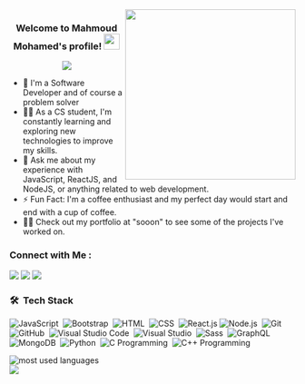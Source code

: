 
<img width="300" align="right" src="https://user-images.githubusercontent.com/74038190/212750672-2f3f2b50-c84f-4ed8-a60a-849ae69ff9df.gif">

<h3 align="center">
  Welcome to Mahmoud Mohamed's profile!
  <img src="https://media.giphy.com/media/hvRJCLFzcasrR4ia7z/giphy.gif" width="28">
</h3>

<!-- Typing SVG by DenverCoder1 - https://github.com/DenverCoder1/readme-typing-svg -->
<p align="center">
  <a href="https://github.com/DenverCoder1/readme-typing-svg"><img src="https://readme-typing-svg.herokuapp.com/?lines=Full-stack%20web%20developer;Always%20learning%20new%20things&font=Fira%20Code&center=true&width=440&height=45&color=f75c7e&vCenter=true&size=22"></a>
</p> 

- 🏢 I'm a Software Developer and of course a problem solver
- 👨‍💻 As a CS student, I'm constantly learning and exploring new technologies to improve my skills.
- 💬 Ask me about my experience with JavaScript, ReactJS, and NodeJS, or anything related to web development.
- ⚡ Fun Fact: I'm a coffee enthusiast and my perfect day would start and end with a cup of coffee.
- 👨‍💻 Check out my portfolio at "sooon" to see some of the projects I've worked on.


### Connect with Me :

<a href="https://linkedin.com/in/mahmoud-mohamed-abd" target="_blank"><img src="https://img.shields.io/badge/-Mahmoud%20Mohamed-0077B5?style=for-the-badge&logo=Linkedin&logoColor=white"/></a>
<a href="https://wa.link/nx3m8s" target="_blank"><img src="https://img.shields.io/badge/-Mahmoud%20Mohamed-0077B5?style=for-the-badge&logo=WhatsApp&logoColor=white"/></a>
<a href="https://t.me/mattar74" target="_blank"><img src="https://img.shields.io/badge/-Mahmoud%20Mohamed-0077B5?style=for-the-badge&logo=Telegram&logoColor=white"/></a>
### 🛠 &nbsp;Tech Stack
![JavaScript](https://img.shields.io/badge/-JavaScript-05122A?style=flat&logo=javascript)&nbsp;
![Bootstrap](https://img.shields.io/badge/-Bootstrap-05122A?style=flat&logo=bootstrap&logoColor=563D7C)&nbsp;
![HTML](https://img.shields.io/badge/-HTML-05122A?style=flat&logo=HTML5)&nbsp;
![CSS](https://img.shields.io/badge/-CSS-05122A?style=flat&logo=CSS3&logoColor=1572B6)&nbsp;
![React.js](https://img.shields.io/badge/-React-05122A?style=flat&logo=react)
![Node.js](https://img.shields.io/badge/-Node.js-05122A?style=flat&logo=node.js&logoColor=339933)&nbsp;
![Git](https://img.shields.io/badge/-Git-05122A?style=flat&logo=git)&nbsp;
![GitHub](https://img.shields.io/badge/-GitHub-05122A?style=flat&logo=github)&nbsp;
![Visual Studio Code](https://img.shields.io/badge/-Visual%20Studio%20Code-05122A?style=flat&logo=visual-studio-code&logoColor=007ACC)&nbsp;
![Visual Studio](https://img.shields.io/badge/-Visual%20Studio-5C2D91?style=flat&logo=visual-studio&logoColor=white)&nbsp;
![Sass](https://img.shields.io/badge/-Sass-05122A?style=flat&logo=sass)&nbsp;
![GraphQL](https://img.shields.io/badge/-GraphQL-05122A?style=flat&logo=GraphQL)&nbsp;
![MongoDB](https://img.shields.io/badge/-MongoDB-05122A?style=flat&logo=MongoDB)&nbsp;
![Python](https://img.shields.io/badge/-Python%20-05122A?style=flat&logo=python)&nbsp;
![C Programming](https://img.shields.io/badge/-C%20-00599C?style=flat&logo=c&logoColor=white)&nbsp;
![C++ Programming](https://img.shields.io/badge/-C%2B%2B%20-00599C?style=flat&logo=c%2B%2B&logoColor=white)&nbsp;


<img align="left" src="https://github-readme-stats.vercel.app/api/top-langs?username=mattar740&show_icons=true&locale=en&layout=compact&theme=radical" alt="most used languages" />
<br>
<a href="https://komarev.com/ghpvc/?username=mattar740&style=for-the-badge">
    <img src="https://komarev.com/ghpvc/?username=mattar740&style=for-the-badge">
</a>
